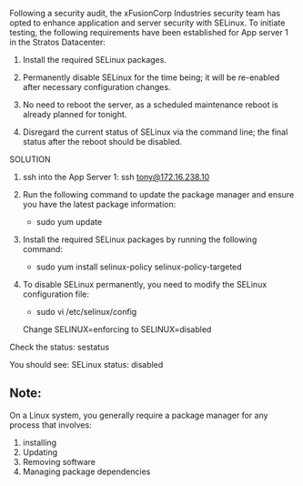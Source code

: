 Following a security audit, the xFusionCorp Industries security team has opted to enhance application and server security with SELinux. To initiate testing, the following requirements have been established for App server 1 in the Stratos Datacenter:

1. Install the required SELinux packages.

2. Permanently disable SELinux for the time being; it will be re-enabled after necessary configuration changes.

3. No need to reboot the server, as a scheduled maintenance reboot is already planned for tonight.

4. Disregard the current status of SELinux via the command line; the final status after the reboot should be disabled.


SOLUTION

1. ssh into the App Server 1: ssh tony@172.16.238.10

2. Run the following command to update the package manager and ensure you have the latest package information:
    - sudo yum update

3. Install the required SELinux packages by running the following command:
    - sudo yum install selinux-policy selinux-policy-targeted

4. To disable SELinux permanently, you need to modify the SELinux configuration file:
    - sudo vi /etc/selinux/config

    Change SELINUX=enforcing to SELINUX=disabled

Check the status: sestatus

You should see: SELinux status: disabled


Note:
------
On a Linux system, you generally require a package manager for any process that involves:
1. installing
2.  Updating 
3. Removing software
4.  Managing package dependencies
